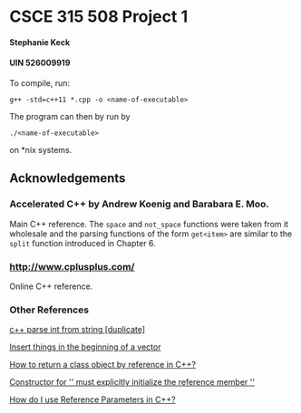 # CSCE 315 508 Project 1

#### Stephanie Keck
#### UIN 526009919

To compile, run:

```
g++ -std=c++11 *.cpp -o <name-of-executable>
```

The program can then by run by

```
./<name-of-executable>
```

on \*nix systems.

## Acknowledgements

### Accelerated C++ by Andrew Koenig and Barabara E. Moo.

Main C++ reference. The `space` and `not_space` functions were taken from it wholesale and the parsing functions of the form `get<item>` are similar to the `split` function introduced in Chapter 6.

### http://www.cplusplus.com/

Online C++ reference.

### Other References

[c++ parse int from string [duplicate]](https://stackoverflow.com/questions/4442658/c-parse-int-from-string)

[Insert things in the beginning of a vector](http://www.cplusplus.com/forum/beginner/60348/)

[How to return a class object by reference in C++?](https://stackoverflow.com/questions/8914509/how-to-return-a-class-object-by-reference-in-c)

[Constructor for '' must explicitly initialize the reference member ''](https://code-examples.net/en/q/12ab68a)

[How do I use Reference Parameters in C++?](https://stackoverflow.com/questions/2564873/how-do-i-use-reference-parameters-in-c)

